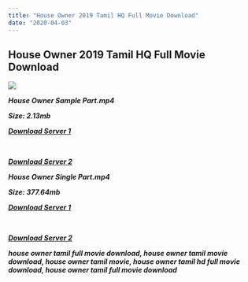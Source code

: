 ```yaml
---
title: "House Owner 2019 Tamil HQ Full Movie Download"
date: "2020-04-03"
---
```


## House Owner 2019 Tamil HQ Full Movie Download

![](https://images.moviebuff.com/8565a685-e1d8-462c-9838-6d1f50a06559?w=1000)

**_House Owner Sample Part.mp4_**

**_Size: 2.13mb_**

**_[Download Server 1](http://b7.wetransfer.vip/files/Tamil{a3b04ca4513862e5e6faa05865f310bf9da13080b46bbc045b167bb82cb0d9ff}20Movies/Tamil{a3b04ca4513862e5e6faa05865f310bf9da13080b46bbc045b167bb82cb0d9ff}202019{a3b04ca4513862e5e6faa05865f310bf9da13080b46bbc045b167bb82cb0d9ff}20Movies/House{a3b04ca4513862e5e6faa05865f310bf9da13080b46bbc045b167bb82cb0d9ff}20Owner{a3b04ca4513862e5e6faa05865f310bf9da13080b46bbc045b167bb82cb0d9ff}20(2019)/House{a3b04ca4513862e5e6faa05865f310bf9da13080b46bbc045b167bb82cb0d9ff}20Owner{a3b04ca4513862e5e6faa05865f310bf9da13080b46bbc045b167bb82cb0d9ff}20(2019){a3b04ca4513862e5e6faa05865f310bf9da13080b46bbc045b167bb82cb0d9ff}20HDRip/House{a3b04ca4513862e5e6faa05865f310bf9da13080b46bbc045b167bb82cb0d9ff}20Owner{a3b04ca4513862e5e6faa05865f310bf9da13080b46bbc045b167bb82cb0d9ff}20(2019){a3b04ca4513862e5e6faa05865f310bf9da13080b46bbc045b167bb82cb0d9ff}20Sample{a3b04ca4513862e5e6faa05865f310bf9da13080b46bbc045b167bb82cb0d9ff}20(640x360).mp4)_**

**_[  
](http://b7.wetransfer.vip/files/Tamil{a3b04ca4513862e5e6faa05865f310bf9da13080b46bbc045b167bb82cb0d9ff}20Movies/Tamil{a3b04ca4513862e5e6faa05865f310bf9da13080b46bbc045b167bb82cb0d9ff}202019{a3b04ca4513862e5e6faa05865f310bf9da13080b46bbc045b167bb82cb0d9ff}20Movies/House{a3b04ca4513862e5e6faa05865f310bf9da13080b46bbc045b167bb82cb0d9ff}20Owner{a3b04ca4513862e5e6faa05865f310bf9da13080b46bbc045b167bb82cb0d9ff}20(2019)/House{a3b04ca4513862e5e6faa05865f310bf9da13080b46bbc045b167bb82cb0d9ff}20Owner{a3b04ca4513862e5e6faa05865f310bf9da13080b46bbc045b167bb82cb0d9ff}20(2019){a3b04ca4513862e5e6faa05865f310bf9da13080b46bbc045b167bb82cb0d9ff}20HDRip/House{a3b04ca4513862e5e6faa05865f310bf9da13080b46bbc045b167bb82cb0d9ff}20Owner{a3b04ca4513862e5e6faa05865f310bf9da13080b46bbc045b167bb82cb0d9ff}20(2019){a3b04ca4513862e5e6faa05865f310bf9da13080b46bbc045b167bb82cb0d9ff}20Sample{a3b04ca4513862e5e6faa05865f310bf9da13080b46bbc045b167bb82cb0d9ff}20(640x360).mp4)_**

**_[Download Server 2](http://b7.wetransfer.vip/files/Tamil{a3b04ca4513862e5e6faa05865f310bf9da13080b46bbc045b167bb82cb0d9ff}20Movies/Tamil{a3b04ca4513862e5e6faa05865f310bf9da13080b46bbc045b167bb82cb0d9ff}202019{a3b04ca4513862e5e6faa05865f310bf9da13080b46bbc045b167bb82cb0d9ff}20Movies/House{a3b04ca4513862e5e6faa05865f310bf9da13080b46bbc045b167bb82cb0d9ff}20Owner{a3b04ca4513862e5e6faa05865f310bf9da13080b46bbc045b167bb82cb0d9ff}20(2019)/House{a3b04ca4513862e5e6faa05865f310bf9da13080b46bbc045b167bb82cb0d9ff}20Owner{a3b04ca4513862e5e6faa05865f310bf9da13080b46bbc045b167bb82cb0d9ff}20(2019){a3b04ca4513862e5e6faa05865f310bf9da13080b46bbc045b167bb82cb0d9ff}20HDRip/House{a3b04ca4513862e5e6faa05865f310bf9da13080b46bbc045b167bb82cb0d9ff}20Owner{a3b04ca4513862e5e6faa05865f310bf9da13080b46bbc045b167bb82cb0d9ff}20(2019){a3b04ca4513862e5e6faa05865f310bf9da13080b46bbc045b167bb82cb0d9ff}20Sample{a3b04ca4513862e5e6faa05865f310bf9da13080b46bbc045b167bb82cb0d9ff}20(640x360).mp4)_**

**_House Owner Single Part.mp4_**

**_Size: 377.64mb_**

**_[Download Server 1](http://c5.wetransfer.vip//files/House{a3b04ca4513862e5e6faa05865f310bf9da13080b46bbc045b167bb82cb0d9ff}20Owner{a3b04ca4513862e5e6faa05865f310bf9da13080b46bbc045b167bb82cb0d9ff}20(2019){a3b04ca4513862e5e6faa05865f310bf9da13080b46bbc045b167bb82cb0d9ff}20Single{a3b04ca4513862e5e6faa05865f310bf9da13080b46bbc045b167bb82cb0d9ff}20Part{a3b04ca4513862e5e6faa05865f310bf9da13080b46bbc045b167bb82cb0d9ff}20(640x360).mp4)_**

**_[  
](http://c5.wetransfer.vip//files/House{a3b04ca4513862e5e6faa05865f310bf9da13080b46bbc045b167bb82cb0d9ff}20Owner{a3b04ca4513862e5e6faa05865f310bf9da13080b46bbc045b167bb82cb0d9ff}20(2019){a3b04ca4513862e5e6faa05865f310bf9da13080b46bbc045b167bb82cb0d9ff}20Single{a3b04ca4513862e5e6faa05865f310bf9da13080b46bbc045b167bb82cb0d9ff}20Part{a3b04ca4513862e5e6faa05865f310bf9da13080b46bbc045b167bb82cb0d9ff}20(640x360).mp4)_**

**_[Download Server 2](http://c5.wetransfer.vip//files/House{a3b04ca4513862e5e6faa05865f310bf9da13080b46bbc045b167bb82cb0d9ff}20Owner{a3b04ca4513862e5e6faa05865f310bf9da13080b46bbc045b167bb82cb0d9ff}20(2019){a3b04ca4513862e5e6faa05865f310bf9da13080b46bbc045b167bb82cb0d9ff}20Single{a3b04ca4513862e5e6faa05865f310bf9da13080b46bbc045b167bb82cb0d9ff}20Part{a3b04ca4513862e5e6faa05865f310bf9da13080b46bbc045b167bb82cb0d9ff}20(640x360).mp4)_**

**_house owner tamil full movie download, house owner tamil movie download, house owner tamil movie, house owner tamil hd full movie download, house owner tamil full movie download_**
